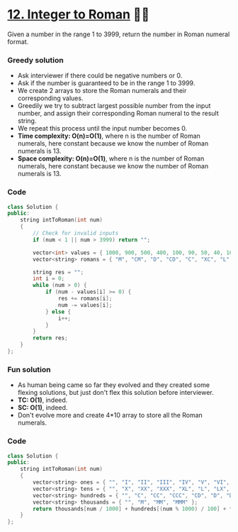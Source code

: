 # [12. Integer to Roman](https://leetcode.com/problems/integer-to-roman/) 🌟🌟

Given a number in the range 1 to 3999, return the number in Roman numeral format.

### Greedy solution

-   Ask interviewer if there could be negative numbers or 0.
-   Ask if the number is guaranteed to be in the range 1 to 3999.
-   We create 2 arrays to store the Roman numerals and their corresponding values.
-   Greedily we try to subtract largest possible number from the input number, and assign their corresponding Roman numeral to the result string.
-   We repeat this process until the input number becomes 0.
-   **Time complexity: O(n)=O(1)**, where n is the number of Roman numerals, here constant because we know the number of Roman numerals is 13.
-   **Space complexity: O(n)=O(1)**, where n is the number of Roman numerals, here constant because we know the number of Roman numerals is 13.

### Code

```cpp
class Solution {
public:
    string intToRoman(int num)
    {
        // Check for invalid inputs
        if (num < 1 || num > 3999) return "";

        vector<int> values = { 1000, 900, 500, 400, 100, 90, 50, 40, 10, 9, 5, 4, 1 };
        vector<string> romans = { "M", "CM", "D", "CD", "C", "XC", "L", "XL", "X", "IX", "V", "IV", "I" };

        string res = "";
        int i = 0;
        while (num > 0) {
            if (num - values[i] >= 0) {
                res += romans[i];
                num -= values[i];
            } else {
                i++;
            }
        }
        return res;
    }
};
```

### Fun solution

-   As human being came so far they evolved and they created some flexing solutions, but just don't flex this solution before interviewer.
-   **TC: O(1)**, indeed.
-   **SC: O(1)**, indeed.
-   Don't evolve more and create 4\*10 array to store all the Roman numerals.

### Code

```cpp
class Solution {
public:
    string intToRoman(int num)
    {
        vector<string> ones = { "", "I", "II", "III", "IV", "V", "VI", "VII", "VIII", "IX" };
        vector<string> tens = { "", "X", "XX", "XXX", "XL", "L", "LX", "LXX", "LXXX", "XC" };
        vector<string> hundreds = { "", "C", "CC", "CCC", "CD", "D", "DC", "DCC", "DCCC", "CM" };
        vector<string> thousands = { "", "M", "MM", "MMM" };
        return thousands[num / 1000] + hundreds[(num % 1000) / 100] + tens[(num % 100) / 10] + ones[num % 10];
    }
};
```
